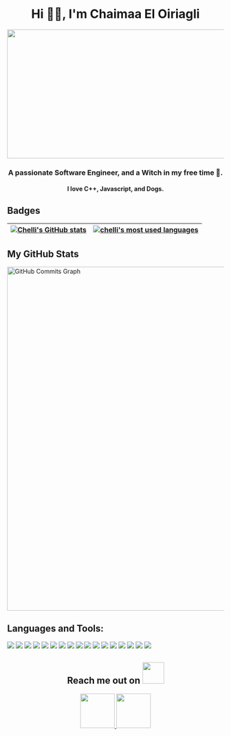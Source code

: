 <h1 align="center"> Hi  🧙‍♀️, I'm Chaimaa El Oiriagli </h1>
<p align="center"> <img src="https://media.giphy.com/media/L8K62iTDkzGX6/giphy.gif" width="800" height="300"/> </p>
<h3 align="center"> A passionate Software Engineer, and a Witch in my free time 🤫.</h3>
<h4 align="center"> I love C++, Javascript, and Dogs. </h4>

<h2 > Badges </h2>
<!-- <p align="center">
<a href="https://github.com/oakoudad/badge42"><img src="https://badge.mediaplus.ma/colorfulwaves/cel-oiri" alt="cel-oiri's 42 stats" /></a>
</p> -->

| [![Chelli's GitHub stats](https://github-readme-stats.vercel.app/api?username=Chellii&count_private=true&show_icons=true&hide=issues&hide_border=true&theme=dracula)](https://github.com/Chellii?tab=repositories) | [![chelli's most used languages](https://github-readme-stats.vercel.app/api/top-langs/?username=Chellii&layout=compact&hide_border=true&theme=dracula)](https://github.com/Chellii?tab=repositories) |
|:-:|:-:|

 <h2>My GitHub Stats</h2>

<a href="http://www.github.com/Chellii">
 <img src="https://activity-graph.herokuapp.com/graph?username=Chellii&bg_color=1c1917&color=ffffff&line=6366f1&point=ffffff&area_color=1c1917&area=true&hide_border=true&custom_title=GitHub%20Commits%20Graph" alt="GitHub Commits Graph" width="800" />
</a>

<h2 align="left">Languages and Tools:</h2>

<p align="left">
 <img src="https://img.shields.io/badge/C-00599C?style=flat-square&logo=c&logoColor=white"/>
<img src="https://img.shields.io/badge/-java-E34A86?style=flat-square&logo=java"/>
<img src="https://img.shields.io/badge/-C++-00599C?style=flat-square&logo=c"/>
<img src="https://img.shields.io/badge/-Python-black?style=flat-square&logo=python"/>
<img src="https://img.shields.io/badge/-HTML5-E34F26?style=flat-square&logo=html5&logoColor=white"/>
<img src="https://img.shields.io/badge/-CSS3-1572B6?style=flat-square&logo=css3"/>
<img src="https://img.shields.io/badge/-JavaScript-black?style=flat-square&logo=javascript"/>
<img src="https://img.shields.io/badge/-Nodejs-black?style=flat-square&logo=Node.js"/>
<img src="https://img.shields.io/badge/-React-black?style=flat-square&logo=react"/>
<img src="https://img.shields.io/badge/-MongoDB-black?style=flat-square&logo=mongodb"/>
<img src="https://img.shields.io/badge/-MySQL-black?style=flat-square&logo=mysql"/>
<img src="https://img.shields.io/badge/-Git-black?style=flat-square&logo=git"/>
<img src="https://img.shields.io/badge/-GitHub-black?style=flat-square&logo=github"/>
<img src="https://img.shields.io/badge/-Docker-black?style=flat-square&logo=docker"/>
 <img src="https://img.shields.io/badge/-Vim-black?style=flat-square&logo=vim"/>
 <img src="https://img.shields.io/badge/-VSCode-black?style=flat-square&logo=visual-studio-code"/>
 <img src="https://img.shields.io/badge/-Postman-black?style=flat-square&logo=postman"/>
</p>

<h2 align="center">Reach me out on <img src="https://media0.giphy.com/media/jqNPzdTTxQfOgOqpO4/source.gif" width="50"></h2>

<p align="center">
<a href="mailto:eloiriaglichaimae2@gmail.com">
 <img src="https://img.shields.io/badge/-Chellii-c14438?style=flat-square&logo=Gmail&logoColor=white&link=mailto:eloiriaglichaimae2@gmail.com" width="80"/>
</a>
<a href="https://www.linkedin.com/in/chaimae-el-oiriagli-44804518a/">
 <img src="https://img.shields.io/badge/-Chellii-blue?style=flat-square&logo=Linkedin&logoColor=white&link=https://www.linkedin.com/in/chaimae-el-oiriagli-44804518a/" width="80"/>
</a>
</p>


<!--
<p align="left"> 
    <img src="https://upload.wikimedia.org/wikipedia/commons/1/18/ISO_C%2B%2B_Logo.svg" alt="c++" width="40" height="40"/>
    <img src="https://raw.githubusercontent.com/devicons/devicon/master/icons/c/c-original.svg" alt="c" width="40" height="40"/>
    <img src="https://upload.wikimedia.org/wikipedia/commons/thumb/9/99/Unofficial_JavaScript_logo_2.svg/1024px-Unofficial_JavaScript_logo_2.svg.png" alt="JS" width="40" height="40"/>
    <img  src="https://upload.wikimedia.org/wikipedia/commons/thumb/a/a7/React-icon.svg/1920px-React-icon.svg.png" alt="React" width="45" height="40"/>
    <img src="https://upload.wikimedia.org/wikipedia/commons/d/d9/Node.js_logo.svg" alt="Nodejs" width="45" height="40"/>
    <img src="https://upload.wikimedia.org/wikipedia/commons/c/c3/Python-logo-notext.svg" alt="Nodejs" width="40" height="40"/>
    <img src="https://upload.wikimedia.org/wikipedia/commons/thumb/9/93/MongoDB_Logo.svg/2880px-MongoDB_Logo.svg.png" alt="Nodejs" width="100" height="40"/>
    <img src="https://upload.wikimedia.org/wikipedia/commons/2/29/Postgresql_elephant.svg" alt="Nodejs" width="45" height="40"/>
    <img src="https://raw.githubusercontent.com/devicons/devicon/master/icons/docker/docker-original-wordmark.svg" alt="docker" width="40" height="40"/>
    <img src="https://upload.wikimedia.org/wikipedia/commons/9/9f/Vimlogo.svg" alt="vim" width="40" height="40"/>
    <img src="https://upload.wikimedia.org/wikipedia/commons/9/9a/Visual_Studio_Code_1.35_icon.svg" alt="vscode" width="40" height="40"/>
    <img src="https://upload.wikimedia.org/wikipedia/commons/c/c2/Postman_%28software%29.png" alt="vscode" width="110" height="40"/>
</p>-->

